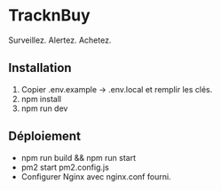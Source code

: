 # TracknBuy
Surveillez. Alertez. Achetez.

## Installation
1. Copier .env.example → .env.local et remplir les clés.
2. npm install
3. npm run dev

## Déploiement
- npm run build && npm run start
- pm2 start pm2.config.js
- Configurer Nginx avec nginx.conf fourni.
